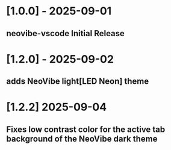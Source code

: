 # [1.0.0] - 2025-09-01

## neovibe-vscode Initial Release

# [1.2.0] - 2025-09-02

## adds NeoVibe light[LED Neon] theme

# [1.2.2] 2025-09-04

## Fixes low contrast color for the active tab background of the NeoVibe dark theme
